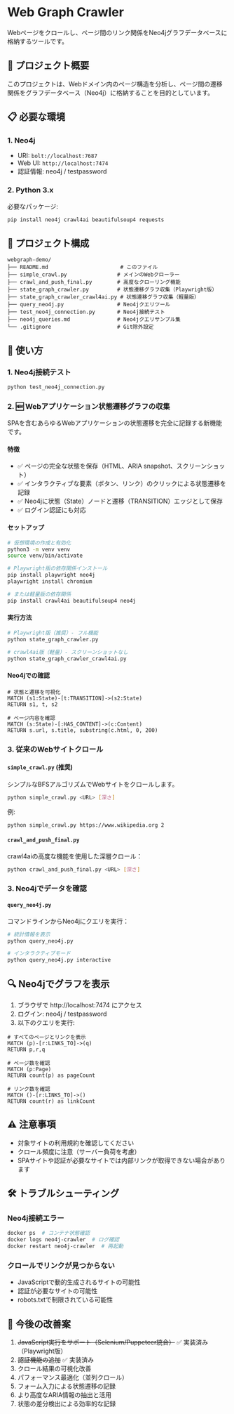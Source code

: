 # Web Graph Crawler

Webページをクロールし、ページ間のリンク関係をNeo4jグラフデータベースに格納するツールです。

## 🎯 プロジェクト概要

このプロジェクトは、Webドメイン内のページ構造を分析し、ページ間の遷移関係をグラフデータベース（Neo4j）に格納することを目的としています。

## 📋 必要な環境

### 1. Neo4j
- URI: `bolt://localhost:7687`
- Web UI: `http://localhost:7474`
- 認証情報: neo4j / testpassword

### 2. Python 3.x
必要なパッケージ:
```bash
pip install neo4j crawl4ai beautifulsoup4 requests
```

## 🔧 プロジェクト構成

```
webgraph-demo/
├── README.md                       # このファイル
├── simple_crawl.py                # メインのWebクローラー
├── crawl_and_push_final.py        # 高度なクローリング機能
├── state_graph_crawler.py         # 状態遷移グラフ収集（Playwright版）
├── state_graph_crawler_crawl4ai.py # 状態遷移グラフ収集（軽量版）
├── query_neo4j.py                 # Neo4jクエリツール
├── test_neo4j_connection.py       # Neo4j接続テスト
├── neo4j_queries.md               # Neo4jクエリサンプル集
└── .gitignore                     # Git除外設定
```

## 🚀 使い方

### 1. Neo4j接続テスト
```bash
python test_neo4j_connection.py
```

### 2. 🆕 Webアプリケーション状態遷移グラフの収集

SPAを含むあらゆるWebアプリケーションの状態遷移を完全に記録する新機能です。

#### 特徴
- ✅ ページの完全な状態を保存（HTML、ARIA snapshot、スクリーンショット）
- ✅ インタラクティブな要素（ボタン、リンク）のクリックによる状態遷移を記録
- ✅ Neo4jに状態（State）ノードと遷移（TRANSITION）エッジとして保存
- ✅ ログイン認証にも対応

#### セットアップ
```bash
# 仮想環境の作成と有効化
python3 -m venv venv
source venv/bin/activate

# Playwright版の依存関係インストール
pip install playwright neo4j
playwright install chromium

# または軽量版の依存関係
pip install crawl4ai beautifulsoup4 neo4j
```

#### 実行方法
```bash
# Playwright版（推奨）- フル機能
python state_graph_crawler.py

# crawl4ai版（軽量）- スクリーンショットなし
python state_graph_crawler_crawl4ai.py
```

#### Neo4jでの確認
```cypher
# 状態と遷移を可視化
MATCH (s1:State)-[t:TRANSITION]->(s2:State) 
RETURN s1, t, s2

# ページ内容を確認
MATCH (s:State)-[:HAS_CONTENT]->(c:Content)
RETURN s.url, s.title, substring(c.html, 0, 200)
```

### 3. 従来のWebサイトクロール

#### `simple_crawl.py` (推奨)
シンプルなBFSアルゴリズムでWebサイトをクロールします。

```bash
python simple_crawl.py <URL> [深さ]
```

例:
```bash
python simple_crawl.py https://www.wikipedia.org 2
```

#### `crawl_and_push_final.py`
crawl4aiの高度な機能を使用した深層クロール：

```bash
python crawl_and_push_final.py <URL> [深さ]
```

### 3. Neo4jでデータを確認

#### `query_neo4j.py`
コマンドラインからNeo4jにクエリを実行：

```bash
# 統計情報を表示
python query_neo4j.py

# インタラクティブモード
python query_neo4j.py interactive
```

## 🔍 Neo4jでグラフを表示

1. ブラウザで http://localhost:7474 にアクセス
2. ログイン: neo4j / testpassword
3. 以下のクエリを実行:

```cypher
# すべてのページとリンクを表示
MATCH (p)-[r:LINKS_TO]->(q) 
RETURN p,r,q

# ページ数を確認
MATCH (p:Page) 
RETURN count(p) as pageCount

# リンク数を確認
MATCH ()-[r:LINKS_TO]->() 
RETURN count(r) as linkCount
```

## ⚠️ 注意事項

- 対象サイトの利用規約を確認してください
- クロール頻度に注意（サーバー負荷を考慮）
- SPAサイトや認証が必要なサイトでは内部リンクが取得できない場合があります

## 🛠️ トラブルシューティング

### Neo4j接続エラー
```bash
docker ps  # コンテナ状態確認
docker logs neo4j-crawler  # ログ確認
docker restart neo4j-crawler  # 再起動
```

### クロールでリンクが見つからない
- JavaScriptで動的生成されるサイトの可能性
- 認証が必要なサイトの可能性
- robots.txtで制限されている可能性

## 📝 今後の改善案

1. ~~JavaScript実行をサポート（Selenium/Puppeteer統合）~~ ✅ 実装済み（Playwright版）
2. ~~認証機能の追加~~ ✅ 実装済み
3. クロール結果の可視化改善
4. パフォーマンス最適化（並列クロール）
5. フォーム入力による状態遷移の記録
6. より高度なARIA情報の抽出と活用
7. 状態の差分検出による効率的な記録 